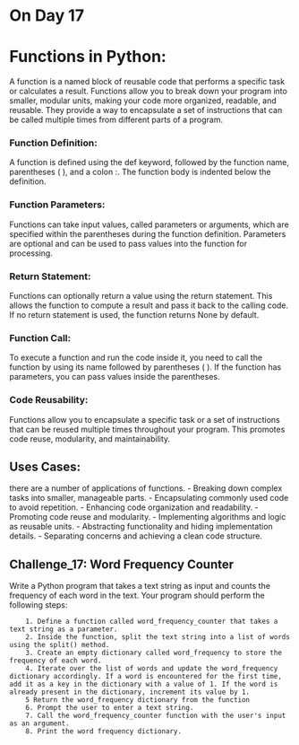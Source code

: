 # On Day 17

# Functions in Python:

A function is a named block of reusable code that performs a specific task or calculates a result. Functions allow you to break down your program into smaller, modular units, making your code more organized, readable, and reusable. They provide a way to encapsulate a set of instructions that can be called multiple times from different parts of a program.

### Function Definition: 

A function is defined using the def keyword, followed by the function name, parentheses ( ), and a colon :. The function body is indented below the definition.

### Function Parameters: 

Functions can take input values, called parameters or arguments, which are specified within the parentheses during the function definition. Parameters are optional and can be used to pass values into the function for processing.

### Return Statement: 

Functions can optionally return a value using the return statement. This allows the function to compute a result and pass it back to the calling code. If no return statement is used, the function returns None by default.

### Function Call: 

To execute a function and run the code inside it, you need to call the function by using its name followed by parentheses ( ). If the function has parameters, you can pass values inside the parentheses.

### Code Reusability: 

Functions allow you to encapsulate a specific task or a set of instructions that can be reused multiple times throughout your program. This promotes code reuse, modularity, and maintainability.

## Uses Cases:
there are a number of applications of functions.
     - Breaking down complex tasks into smaller, manageable parts.
     - Encapsulating commonly used code to avoid repetition.
     - Enhancing code organization and readability.
     - Promoting code reuse and modularity.
     - Implementing algorithms and logic as reusable units.
     - Abstracting functionality and hiding implementation details.
     - Separating concerns and achieving a clean code structure.
     

## Challenge_17: Word Frequency Counter

Write a Python program that takes a text string as input and counts the frequency of each word in the text. Your program should perform the following steps:

        1. Define a function called word_frequency_counter that takes a text string as a parameter.
        2. Inside the function, split the text string into a list of words using the split() method.
        3. Create an empty dictionary called word_frequency to store the frequency of each word.
        4. Iterate over the list of words and update the word_frequency dictionary accordingly. If a word is encountered for the first time, add it as a key in the dictionary with a value of 1. If the word is already present in the dictionary, increment its value by 1.
        5 Return the word_frequency dictionary from the function
        6. Prompt the user to enter a text string.
        7. Call the word_frequency_counter function with the user's input as an argument.
        8. Print the word frequency dictionary.
